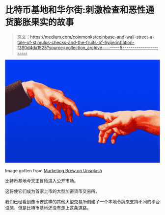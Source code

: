 # 比特币基地和华尔街:刺激检查和恶性通货膨胀果实的故事

> 原文：<https://medium.com/coinmonks/coinbase-and-wall-street-a-tale-of-stimulus-checks-and-the-fruits-of-hyperinflation-f390d4da1525?source=collection_archive---------5----------------------->

![](img/fa3b92d22d7c8617d31e42a77981c52a.png)

Image gotten from [Marketing Brew on Unsplash](https://unsplash.com/photos/9xz-rLx9CVM)

比特币基地今天正冒险进入公开市场。

这将使它们成为首家上市的大型加密货币交易所。

我们已经看到像币安这样的其他大型交易所创建了一个本地令牌来支持不同的平台设施，但是比特币基地还没有走上这条道路。
